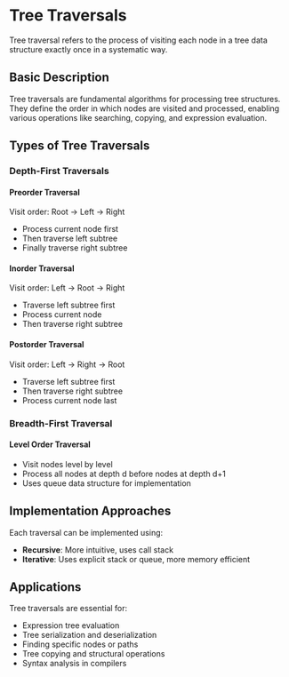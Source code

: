 # Tree Traversals

Tree traversal refers to the process of visiting each node in a tree data structure exactly once in a systematic way.

## Basic Description

Tree traversals are fundamental algorithms for processing tree structures. They define the order in which nodes are visited and processed, enabling various operations like searching, copying, and expression evaluation.

## Types of Tree Traversals

### Depth-First Traversals

#### Preorder Traversal
Visit order: Root → Left → Right
- Process current node first
- Then traverse left subtree
- Finally traverse right subtree

#### Inorder Traversal  
Visit order: Left → Root → Right
- Traverse left subtree first
- Process current node
- Then traverse right subtree

#### Postorder Traversal
Visit order: Left → Right → Root
- Traverse left subtree first
- Then traverse right subtree
- Process current node last

### Breadth-First Traversal

#### Level Order Traversal
- Visit nodes level by level
- Process all nodes at depth d before nodes at depth d+1
- Uses queue data structure for implementation

## Implementation Approaches

Each traversal can be implemented using:
- **Recursive**: More intuitive, uses call stack
- **Iterative**: Uses explicit stack or queue, more memory efficient

## Applications

Tree traversals are essential for:
- Expression tree evaluation
- Tree serialization and deserialization
- Finding specific nodes or paths
- Tree copying and structural operations
- Syntax analysis in compilers